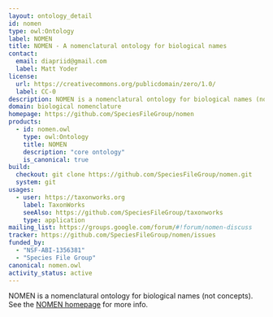```yaml
---
layout: ontology_detail
id: nomen
type: owl:Ontology
label: NOMEN
title: NOMEN - A nomenclatural ontology for biological names
contact:
  email: diapriid@gmail.com
  label: Matt Yoder
license:
  url: https://creativecommons.org/publicdomain/zero/1.0/
  label: CC-0
description: NOMEN is a nomenclatural ontology for biological names (not concepts).  It encodes the goverened rules of nomenclature.
domain: biological nomenclature
homepage: https://github.com/SpeciesFileGroup/nomen
products:
  - id: nomen.owl
    type: owl:Ontology
    title: NOMEN
    description: "core ontology"
    is_canonical: true
build:
  checkout: git clone https://github.com/SpeciesFileGroup/nomen.git
  system: git
usages:
  - user: https://taxonworks.org
    label: TaxonWorks
    seeAlso: https://github.com/SpeciesFileGroup/taxonworks
    type: application
mailing_list: https://groups.google.com/forum/#!forum/nomen-discuss
tracker: https://github.com/SpeciesFileGroup/nomen/issues
funded_by:
  - "NSF-ABI-1356381"
  - "Species File Group"
canonical: nomen.owl
activity_status: active
---
```


NOMEN is a nomenclatural ontology for biological names (not concepts).  See the <a href="https://github.com/SpeciesFileGroup/nomen">NOMEN homepage</a> for more info.
